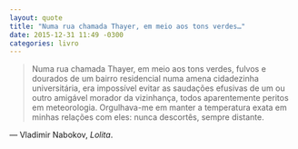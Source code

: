 ```yaml
---
layout: quote
title: "Numa rua chamada Thayer, em meio aos tons verdes…"
date: 2015-12-31 11:49 -0300
categories: livro
---
```

>Numa rua chamada Thayer, em meio aos tons verdes, fulvos e dourados de um bairro residencial numa amena cidadezinha universitária, era impossível evitar as saudações efusivas de um ou outro amigável morador da vizinhança, todos aparentemente peritos em meteorologia. Orgulhava-me em manter a temperatura exata em minhas relações com eles: nunca descortês, sempre distante.

— Vladimir Nabokov, _Lolita_.
